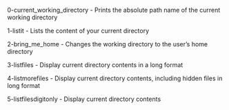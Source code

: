 0-current_working_directory - Prints the absolute path name of the current working directory

1-listit - Lists the content of your current directory

2-bring_me_home - Changes the working directory to the user’s home directory

3-listfiles - Display current directory contents in a long format

4-listmorefiles - Display current directory contents, including hidden files in long format 

5-listfilesdigitonly - Display current directory contents